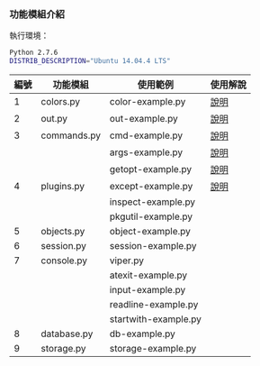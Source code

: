 ### 功能模組介紹

執行環境：

```bash
Python 2.7.6
DISTRIB_DESCRIPTION="Ubuntu 14.04.4 LTS"
```

| 編號  | 功能模組      | 使用範例              | 使用解說  |
|------ |-------------  |---------------------- |---------- |
| 1     | colors.py     | color-example.py      |[說明](colors-description.md)|
| 2     | out.py        | out-example.py        |[說明](out-description.md)   |
| 3     | commands.py   | cmd-example.py        |[說明](cmd-description.md)   |
|       |               | args-example.py       |[說明](args-description.md)  |
|       |               | getopt-example.py     |[說明](getopt-description.md)|
| 4     | plugins.py    | except-example.py     |[說明](except-description.md)|
|       |               | inspect-example.py    |           |
|       |               | pkgutil-example.py    |           |
| 5     | objects.py    | object-example.py     |           |
| 6     | session.py    | session-example.py    |           |
| 7     | console.py    | viper.py              |           |
|       |               | atexit-example.py     |           |
|       |               | input-example.py      |           |
|       |               | readline-example.py   |           |
|       |               | startwith-example.py  |           |
| 8     | database.py   | db-example.py         |           |
| 9     | storage.py    | storage-example.py    |           |

